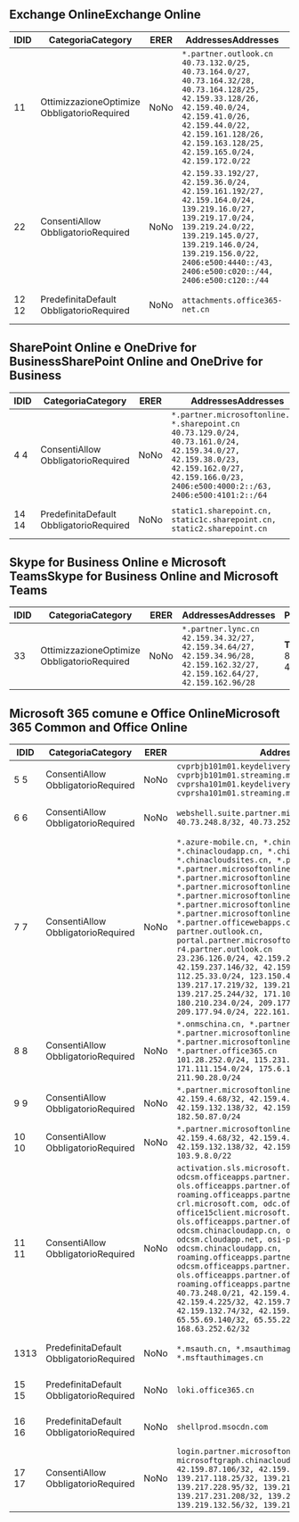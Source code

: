 <!--THIS FILE IS AUTOMATICALLY GENERATED. MANUAL CHANGES WILL BE OVERWRITTEN.-->
<!--Please contact the Office 365 Endpoints team with any questions.-->
<!--China endpoints version 2020033100-->
<!--File generated 2020-06-20 14:00:20.3123-->

## <a name="exchange-online"></a><span data-ttu-id="95d8a-101">Exchange Online</span><span class="sxs-lookup"><span data-stu-id="95d8a-101">Exchange Online</span></span>

<span data-ttu-id="95d8a-102">ID</span><span class="sxs-lookup"><span data-stu-id="95d8a-102">ID</span></span> | <span data-ttu-id="95d8a-103">Categoria</span><span class="sxs-lookup"><span data-stu-id="95d8a-103">Category</span></span> | <span data-ttu-id="95d8a-104">ER</span><span class="sxs-lookup"><span data-stu-id="95d8a-104">ER</span></span> | <span data-ttu-id="95d8a-105">Addresses</span><span class="sxs-lookup"><span data-stu-id="95d8a-105">Addresses</span></span> | <span data-ttu-id="95d8a-106">Porte</span><span class="sxs-lookup"><span data-stu-id="95d8a-106">Ports</span></span>
-- | -------------------- | -- | ---------------------------------------------------------------------------------------------------------------------------------------------------------------------------------------------------------------------------------------------- | ------------------------
<span data-ttu-id="95d8a-107">1</span><span class="sxs-lookup"><span data-stu-id="95d8a-107">1</span></span> | <span data-ttu-id="95d8a-108">Ottimizzazione</span><span class="sxs-lookup"><span data-stu-id="95d8a-108">Optimize</span></span><BR><span data-ttu-id="95d8a-109">Obbligatorio</span><span class="sxs-lookup"><span data-stu-id="95d8a-109">Required</span></span> | <span data-ttu-id="95d8a-110">No</span><span class="sxs-lookup"><span data-stu-id="95d8a-110">No</span></span> | `*.partner.outlook.cn`<BR>`40.73.132.0/25, 40.73.164.0/27, 40.73.164.32/28, 40.73.164.128/25, 42.159.33.128/26, 42.159.40.0/24, 42.159.41.0/26, 42.159.44.0/22, 42.159.161.128/26, 42.159.163.128/25, 42.159.165.0/24, 42.159.172.0/22` | <span data-ttu-id="95d8a-111">**TCP:** 443, 80</span><span class="sxs-lookup"><span data-stu-id="95d8a-111">**TCP:** 443, 80</span></span>
<span data-ttu-id="95d8a-112">2</span><span class="sxs-lookup"><span data-stu-id="95d8a-112">2</span></span> | <span data-ttu-id="95d8a-113">Consenti</span><span class="sxs-lookup"><span data-stu-id="95d8a-113">Allow</span></span><BR><span data-ttu-id="95d8a-114">Obbligatorio</span><span class="sxs-lookup"><span data-stu-id="95d8a-114">Required</span></span> | <span data-ttu-id="95d8a-115">No</span><span class="sxs-lookup"><span data-stu-id="95d8a-115">No</span></span> | `42.159.33.192/27, 42.159.36.0/24, 42.159.161.192/27, 42.159.164.0/24, 139.219.16.0/27, 139.219.17.0/24, 139.219.24.0/22, 139.219.145.0/27, 139.219.146.0/24, 139.219.156.0/22, 2406:e500:4440::/43, 2406:e500:c020::/44, 2406:e500:c120::/44` | <span data-ttu-id="95d8a-116">**TCP:** 25, 443, 53, 80</span><span class="sxs-lookup"><span data-stu-id="95d8a-116">**TCP:** 25, 443, 53, 80</span></span>
<span data-ttu-id="95d8a-117">12 </span><span class="sxs-lookup"><span data-stu-id="95d8a-117">12</span></span> | <span data-ttu-id="95d8a-118">Predefinita</span><span class="sxs-lookup"><span data-stu-id="95d8a-118">Default</span></span><BR><span data-ttu-id="95d8a-119">Obbligatorio</span><span class="sxs-lookup"><span data-stu-id="95d8a-119">Required</span></span> | <span data-ttu-id="95d8a-120">No</span><span class="sxs-lookup"><span data-stu-id="95d8a-120">No</span></span> | `attachments.office365-net.cn` | <span data-ttu-id="95d8a-121">**TCP:** 443, 80</span><span class="sxs-lookup"><span data-stu-id="95d8a-121">**TCP:** 443, 80</span></span>

## <a name="sharepoint-online-and-onedrive-for-business"></a><span data-ttu-id="95d8a-122">SharePoint Online e OneDrive for Business</span><span class="sxs-lookup"><span data-stu-id="95d8a-122">SharePoint Online and OneDrive for Business</span></span>

<span data-ttu-id="95d8a-123">ID</span><span class="sxs-lookup"><span data-stu-id="95d8a-123">ID</span></span> | <span data-ttu-id="95d8a-124">Categoria</span><span class="sxs-lookup"><span data-stu-id="95d8a-124">Category</span></span> | <span data-ttu-id="95d8a-125">ER</span><span class="sxs-lookup"><span data-stu-id="95d8a-125">ER</span></span> | <span data-ttu-id="95d8a-126">Addresses</span><span class="sxs-lookup"><span data-stu-id="95d8a-126">Addresses</span></span> | <span data-ttu-id="95d8a-127">Porte</span><span class="sxs-lookup"><span data-stu-id="95d8a-127">Ports</span></span>
-- | ------------------- | -- | --------------------------------------------------------------------------------------------------------------------------------------------------------------------------------------------------- | ----------------
<span data-ttu-id="95d8a-128">4 </span><span class="sxs-lookup"><span data-stu-id="95d8a-128">4</span></span> | <span data-ttu-id="95d8a-129">Consenti</span><span class="sxs-lookup"><span data-stu-id="95d8a-129">Allow</span></span><BR><span data-ttu-id="95d8a-130">Obbligatorio</span><span class="sxs-lookup"><span data-stu-id="95d8a-130">Required</span></span> | <span data-ttu-id="95d8a-131">No</span><span class="sxs-lookup"><span data-stu-id="95d8a-131">No</span></span> | `*.partner.microsoftonline.cn, *.sharepoint.cn`<BR>`40.73.129.0/24, 40.73.161.0/24, 42.159.34.0/27, 42.159.38.0/23, 42.159.162.0/27, 42.159.166.0/23, 2406:e500:4000:2::/63, 2406:e500:4101:2::/64` | <span data-ttu-id="95d8a-132">**TCP:** 443, 80</span><span class="sxs-lookup"><span data-stu-id="95d8a-132">**TCP:** 443, 80</span></span>
<span data-ttu-id="95d8a-133">14 </span><span class="sxs-lookup"><span data-stu-id="95d8a-133">14</span></span> | <span data-ttu-id="95d8a-134">Predefinita</span><span class="sxs-lookup"><span data-stu-id="95d8a-134">Default</span></span><BR><span data-ttu-id="95d8a-135">Obbligatorio</span><span class="sxs-lookup"><span data-stu-id="95d8a-135">Required</span></span> | <span data-ttu-id="95d8a-136">No</span><span class="sxs-lookup"><span data-stu-id="95d8a-136">No</span></span> | `static1.sharepoint.cn, static1c.sharepoint.cn, static2.sharepoint.cn` | <span data-ttu-id="95d8a-137">**TCP:** 443, 80</span><span class="sxs-lookup"><span data-stu-id="95d8a-137">**TCP:** 443, 80</span></span>

## <a name="skype-for-business-online-and-microsoft-teams"></a><span data-ttu-id="95d8a-138">Skype for Business Online e Microsoft Teams</span><span class="sxs-lookup"><span data-stu-id="95d8a-138">Skype for Business Online and Microsoft Teams</span></span>

<span data-ttu-id="95d8a-139">ID</span><span class="sxs-lookup"><span data-stu-id="95d8a-139">ID</span></span> | <span data-ttu-id="95d8a-140">Categoria</span><span class="sxs-lookup"><span data-stu-id="95d8a-140">Category</span></span> | <span data-ttu-id="95d8a-141">ER</span><span class="sxs-lookup"><span data-stu-id="95d8a-141">ER</span></span> | <span data-ttu-id="95d8a-142">Addresses</span><span class="sxs-lookup"><span data-stu-id="95d8a-142">Addresses</span></span> | <span data-ttu-id="95d8a-143">Porte</span><span class="sxs-lookup"><span data-stu-id="95d8a-143">Ports</span></span>
-- | -------------------- | -- | -------------------------------------------------------------------------------------------------------------------------------- | ----------------
<span data-ttu-id="95d8a-144">3</span><span class="sxs-lookup"><span data-stu-id="95d8a-144">3</span></span> | <span data-ttu-id="95d8a-145">Ottimizzazione</span><span class="sxs-lookup"><span data-stu-id="95d8a-145">Optimize</span></span><BR><span data-ttu-id="95d8a-146">Obbligatorio</span><span class="sxs-lookup"><span data-stu-id="95d8a-146">Required</span></span> | <span data-ttu-id="95d8a-147">No</span><span class="sxs-lookup"><span data-stu-id="95d8a-147">No</span></span> | `*.partner.lync.cn`<BR>`42.159.34.32/27, 42.159.34.64/27, 42.159.34.96/28, 42.159.162.32/27, 42.159.162.64/27, 42.159.162.96/28` | <span data-ttu-id="95d8a-148">**TCP:** 443, 80</span><span class="sxs-lookup"><span data-stu-id="95d8a-148">**TCP:** 443, 80</span></span>

## <a name="microsoft-365-common-and-office-online"></a><span data-ttu-id="95d8a-149">Microsoft 365 comune e Office Online</span><span class="sxs-lookup"><span data-stu-id="95d8a-149">Microsoft 365 Common and Office Online</span></span>

<span data-ttu-id="95d8a-150">ID</span><span class="sxs-lookup"><span data-stu-id="95d8a-150">ID</span></span> | <span data-ttu-id="95d8a-151">Categoria</span><span class="sxs-lookup"><span data-stu-id="95d8a-151">Category</span></span> | <span data-ttu-id="95d8a-152">ER</span><span class="sxs-lookup"><span data-stu-id="95d8a-152">ER</span></span> | <span data-ttu-id="95d8a-153">Addresses</span><span class="sxs-lookup"><span data-stu-id="95d8a-153">Addresses</span></span> | <span data-ttu-id="95d8a-154">Porte</span><span class="sxs-lookup"><span data-stu-id="95d8a-154">Ports</span></span>
-- | ------------------- | -- | ---------------------------------------------------------------------------------------------------------------------------------------------------------------------------------------------------------------------------------------------------------------------------------------------------------------------------------------------------------------------------------------------------------------------------------------------------------------------------------------------------------------------------------------------------------------------------------------------------------------------------------------------------------------------------------------------------------------------------------------------------------------------------------------------------------------------------------------------------------------------------- | ----------------
<span data-ttu-id="95d8a-155">5 </span><span class="sxs-lookup"><span data-stu-id="95d8a-155">5</span></span> | <span data-ttu-id="95d8a-156">Consenti</span><span class="sxs-lookup"><span data-stu-id="95d8a-156">Allow</span></span><BR><span data-ttu-id="95d8a-157">Obbligatorio</span><span class="sxs-lookup"><span data-stu-id="95d8a-157">Required</span></span> | <span data-ttu-id="95d8a-158">No</span><span class="sxs-lookup"><span data-stu-id="95d8a-158">No</span></span> | `cvprbjb101m01.keydelivery.mediaservices.chinacloudapi.cn, cvprbjb101m01.streaming.mediaservices.chinacloudapi.cn, cvprsha101m01.keydelivery.mediaservices.chinacloudapi.cn, cvprsha101m01.streaming.mediaservices.chinacloudapi.cn` | <span data-ttu-id="95d8a-159">**TCP:** 443, 80</span><span class="sxs-lookup"><span data-stu-id="95d8a-159">**TCP:** 443, 80</span></span>
<span data-ttu-id="95d8a-160">6 </span><span class="sxs-lookup"><span data-stu-id="95d8a-160">6</span></span> | <span data-ttu-id="95d8a-161">Consenti</span><span class="sxs-lookup"><span data-stu-id="95d8a-161">Allow</span></span><BR><span data-ttu-id="95d8a-162">Obbligatorio</span><span class="sxs-lookup"><span data-stu-id="95d8a-162">Required</span></span> | <span data-ttu-id="95d8a-163">No</span><span class="sxs-lookup"><span data-stu-id="95d8a-163">No</span></span> | `webshell.suite.partner.microsoftonline.cn`<BR>`40.73.248.8/32, 40.73.252.10/32` | <span data-ttu-id="95d8a-164">**TCP:** 443, 80</span><span class="sxs-lookup"><span data-stu-id="95d8a-164">**TCP:** 443, 80</span></span>
<span data-ttu-id="95d8a-165">7 </span><span class="sxs-lookup"><span data-stu-id="95d8a-165">7</span></span> | <span data-ttu-id="95d8a-166">Consenti</span><span class="sxs-lookup"><span data-stu-id="95d8a-166">Allow</span></span><BR><span data-ttu-id="95d8a-167">Obbligatorio</span><span class="sxs-lookup"><span data-stu-id="95d8a-167">Required</span></span> | <span data-ttu-id="95d8a-168">No</span><span class="sxs-lookup"><span data-stu-id="95d8a-168">No</span></span> | `*.azure-mobile.cn, *.chinacloudapi.cn, *.chinacloudapp.cn, *.chinacloud-mobile.cn, *.chinacloudsites.cn, *.partner.microsoftonline-m.cn, *.partner.microsoftonline-m.net.cn, *.partner.microsoftonline-m-i.cn, *.partner.microsoftonline-m-i.net.cn, *.partner.microsoftonline-p.net.cn, *.partner.microsoftonline-p-i.cn, *.partner.microsoftonline-p-i.net.cn, *.partner.officewebapps.cn, *.windowsazure.cn, partner.outlook.cn, portal.partner.microsoftonline.cdnsvc.com, r4.partner.outlook.cn`<BR>`23.236.126.0/24, 42.159.224.122/32, 42.159.233.91/32, 42.159.237.146/32, 42.159.238.120/32, 58.68.168.0/24, 112.25.33.0/24, 123.150.49.0/24, 125.65.247.0/24, 139.217.17.219/32, 139.217.19.156/32, 139.217.21.3/32, 139.217.25.244/32, 171.107.84.0/24, 180.210.232.0/24, 180.210.234.0/24, 209.177.86.0/24, 209.177.90.0/24, 209.177.94.0/24, 222.161.226.0/24` | <span data-ttu-id="95d8a-169">**TCP:** 443, 80</span><span class="sxs-lookup"><span data-stu-id="95d8a-169">**TCP:** 443, 80</span></span>
<span data-ttu-id="95d8a-170">8 </span><span class="sxs-lookup"><span data-stu-id="95d8a-170">8</span></span> | <span data-ttu-id="95d8a-171">Consenti</span><span class="sxs-lookup"><span data-stu-id="95d8a-171">Allow</span></span><BR><span data-ttu-id="95d8a-172">Obbligatorio</span><span class="sxs-lookup"><span data-stu-id="95d8a-172">Required</span></span> | <span data-ttu-id="95d8a-173">No</span><span class="sxs-lookup"><span data-stu-id="95d8a-173">No</span></span> | `*.onmschina.cn, *.partner.microsoftonline.net.cn, *.partner.microsoftonline-i.cn, *.partner.microsoftonline-i.net.cn, *.partner.office365.cn`<BR>`101.28.252.0/24, 115.231.150.0/24, 123.235.32.0/24, 171.111.154.0/24, 175.6.10.0/24, 180.210.229.0/24, 211.90.28.0/24` | <span data-ttu-id="95d8a-174">**TCP:** 443, 80</span><span class="sxs-lookup"><span data-stu-id="95d8a-174">**TCP:** 443, 80</span></span>
<span data-ttu-id="95d8a-175">9 </span><span class="sxs-lookup"><span data-stu-id="95d8a-175">9</span></span> | <span data-ttu-id="95d8a-176">Consenti</span><span class="sxs-lookup"><span data-stu-id="95d8a-176">Allow</span></span><BR><span data-ttu-id="95d8a-177">Obbligatorio</span><span class="sxs-lookup"><span data-stu-id="95d8a-177">Required</span></span> | <span data-ttu-id="95d8a-178">No</span><span class="sxs-lookup"><span data-stu-id="95d8a-178">No</span></span> | `*.partner.microsoftonline-p.cn`<BR>`42.159.4.68/32, 42.159.4.200/32, 42.159.7.156/32, 42.159.132.138/32, 42.159.133.17/32, 42.159.135.78/32, 182.50.87.0/24` | <span data-ttu-id="95d8a-179">**TCP:** 443, 80</span><span class="sxs-lookup"><span data-stu-id="95d8a-179">**TCP:** 443, 80</span></span>
<span data-ttu-id="95d8a-180">10  </span><span class="sxs-lookup"><span data-stu-id="95d8a-180">10</span></span> | <span data-ttu-id="95d8a-181">Consenti</span><span class="sxs-lookup"><span data-stu-id="95d8a-181">Allow</span></span><BR><span data-ttu-id="95d8a-182">Obbligatorio</span><span class="sxs-lookup"><span data-stu-id="95d8a-182">Required</span></span> | <span data-ttu-id="95d8a-183">No</span><span class="sxs-lookup"><span data-stu-id="95d8a-183">No</span></span> | `*.partner.microsoftonline.cn`<BR>`42.159.4.68/32, 42.159.4.200/32, 42.159.7.156/32, 42.159.132.138/32, 42.159.133.17/32, 42.159.135.78/32, 103.9.8.0/22` | <span data-ttu-id="95d8a-184">**TCP:** 443, 80</span><span class="sxs-lookup"><span data-stu-id="95d8a-184">**TCP:** 443, 80</span></span>
<span data-ttu-id="95d8a-185">11 </span><span class="sxs-lookup"><span data-stu-id="95d8a-185">11</span></span> | <span data-ttu-id="95d8a-186">Consenti</span><span class="sxs-lookup"><span data-stu-id="95d8a-186">Allow</span></span><BR><span data-ttu-id="95d8a-187">Obbligatorio</span><span class="sxs-lookup"><span data-stu-id="95d8a-187">Required</span></span> | <span data-ttu-id="95d8a-188">No</span><span class="sxs-lookup"><span data-stu-id="95d8a-188">No</span></span> | `activation.sls.microsoft.com, bjb-odcsm.officeapps.partner.office365.cn, bjb-ols.officeapps.partner.office365.cn, bjb-roaming.officeapps.partner.office365.cn, crl.microsoft.com, odc.officeapps.live.com, office15client.microsoft.com, officecdn.microsoft.com, ols.officeapps.partner.office365.cn, osi-prod-bjb01-odcsm.chinacloudapp.cn, osiprod-scus01-odcsm.cloudapp.net, osi-prod-sha01-odcsm.chinacloudapp.cn, roaming.officeapps.partner.office365.cn, sha-odcsm.officeapps.partner.office365.cn, sha-ols.officeapps.partner.office365.cn, sha-roaming.officeapps.partner.office365.cn`<BR>`40.73.248.0/21, 42.159.4.45/32, 42.159.4.50/32, 42.159.4.225/32, 42.159.7.13/32, 42.159.132.73/32, 42.159.132.74/32, 42.159.132.75/32, 65.52.98.231/32, 65.55.69.140/32, 65.55.227.140/32, 70.37.81.47/32, 168.63.252.62/32` | <span data-ttu-id="95d8a-189">**TCP:** 443, 80</span><span class="sxs-lookup"><span data-stu-id="95d8a-189">**TCP:** 443, 80</span></span>
<span data-ttu-id="95d8a-190">13</span><span class="sxs-lookup"><span data-stu-id="95d8a-190">13</span></span> | <span data-ttu-id="95d8a-191">Predefinita</span><span class="sxs-lookup"><span data-stu-id="95d8a-191">Default</span></span><BR><span data-ttu-id="95d8a-192">Obbligatorio</span><span class="sxs-lookup"><span data-stu-id="95d8a-192">Required</span></span> | <span data-ttu-id="95d8a-193">No</span><span class="sxs-lookup"><span data-stu-id="95d8a-193">No</span></span> | `*.msauth.cn, *.msauthimages.cn, *.msftauth.cn, *.msftauthimages.cn` | <span data-ttu-id="95d8a-194">**TCP:** 443, 80</span><span class="sxs-lookup"><span data-stu-id="95d8a-194">**TCP:** 443, 80</span></span>
<span data-ttu-id="95d8a-195">15 </span><span class="sxs-lookup"><span data-stu-id="95d8a-195">15</span></span> | <span data-ttu-id="95d8a-196">Predefinita</span><span class="sxs-lookup"><span data-stu-id="95d8a-196">Default</span></span><BR><span data-ttu-id="95d8a-197">Obbligatorio</span><span class="sxs-lookup"><span data-stu-id="95d8a-197">Required</span></span> | <span data-ttu-id="95d8a-198">No</span><span class="sxs-lookup"><span data-stu-id="95d8a-198">No</span></span> | `loki.office365.cn` | <span data-ttu-id="95d8a-199">**TCP:** 443</span><span class="sxs-lookup"><span data-stu-id="95d8a-199">**TCP:** 443</span></span>
<span data-ttu-id="95d8a-200">16 </span><span class="sxs-lookup"><span data-stu-id="95d8a-200">16</span></span> | <span data-ttu-id="95d8a-201">Predefinita</span><span class="sxs-lookup"><span data-stu-id="95d8a-201">Default</span></span><BR><span data-ttu-id="95d8a-202">Obbligatorio</span><span class="sxs-lookup"><span data-stu-id="95d8a-202">Required</span></span> | <span data-ttu-id="95d8a-203">No</span><span class="sxs-lookup"><span data-stu-id="95d8a-203">No</span></span> | `shellprod.msocdn.com` | <span data-ttu-id="95d8a-204">**TCP:** 443</span><span class="sxs-lookup"><span data-stu-id="95d8a-204">**TCP:** 443</span></span>
<span data-ttu-id="95d8a-205">17 </span><span class="sxs-lookup"><span data-stu-id="95d8a-205">17</span></span> | <span data-ttu-id="95d8a-206">Consenti</span><span class="sxs-lookup"><span data-stu-id="95d8a-206">Allow</span></span><BR><span data-ttu-id="95d8a-207">Obbligatorio</span><span class="sxs-lookup"><span data-stu-id="95d8a-207">Required</span></span> | <span data-ttu-id="95d8a-208">No</span><span class="sxs-lookup"><span data-stu-id="95d8a-208">No</span></span> | `login.partner.microsoftonline.cn, microsoftgraph.chinacloudapi.cn`<BR>`42.159.87.106/32, 42.159.92.96/32, 139.217.115.121/32, 139.217.118.25/32, 139.217.118.46/32, 139.217.118.54/32, 139.217.228.95/32, 139.217.231.198/32, 139.217.231.208/32, 139.217.231.219/32, 139.219.132.56/32, 139.219.133.182/32` | <span data-ttu-id="95d8a-209">**TCP:** 443, 80</span><span class="sxs-lookup"><span data-stu-id="95d8a-209">**TCP:** 443, 80</span></span>
